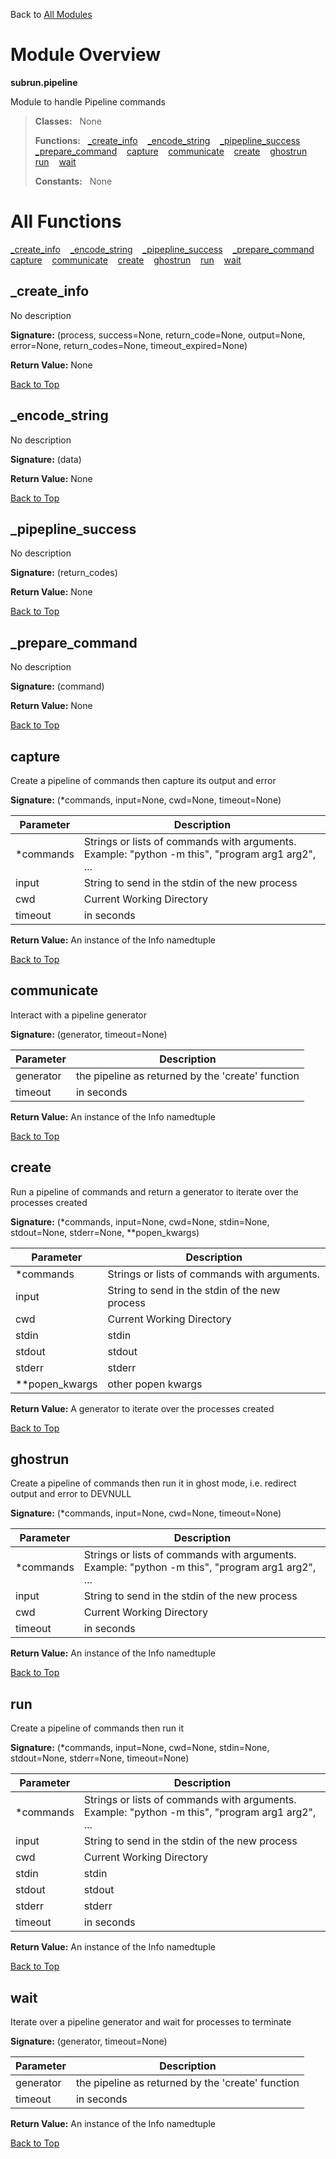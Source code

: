 Back to [All Modules](https://github.com/pyrustic/subrun/blob/master/docs/modules/README.md#readme)

# Module Overview

**subrun.pipeline**
 
Module to handle Pipeline commands

> **Classes:** &nbsp; None
>
> **Functions:** &nbsp; [\_create\_info](#_create_info) &nbsp;&nbsp; [\_encode\_string](#_encode_string) &nbsp;&nbsp; [\_pipepline\_success](#_pipepline_success) &nbsp;&nbsp; [\_prepare\_command](#_prepare_command) &nbsp;&nbsp; [capture](#capture) &nbsp;&nbsp; [communicate](#communicate) &nbsp;&nbsp; [create](#create) &nbsp;&nbsp; [ghostrun](#ghostrun) &nbsp;&nbsp; [run](#run) &nbsp;&nbsp; [wait](#wait)
>
> **Constants:** &nbsp; None

# All Functions
[\_create\_info](#_create_info) &nbsp;&nbsp; [\_encode\_string](#_encode_string) &nbsp;&nbsp; [\_pipepline\_success](#_pipepline_success) &nbsp;&nbsp; [\_prepare\_command](#_prepare_command) &nbsp;&nbsp; [capture](#capture) &nbsp;&nbsp; [communicate](#communicate) &nbsp;&nbsp; [create](#create) &nbsp;&nbsp; [ghostrun](#ghostrun) &nbsp;&nbsp; [run](#run) &nbsp;&nbsp; [wait](#wait)

## \_create\_info
No description



**Signature:** (process, success=None, return\_code=None, output=None, error=None, return\_codes=None, timeout\_expired=None)





**Return Value:** None

[Back to Top](#module-overview)


## \_encode\_string
No description



**Signature:** (data)





**Return Value:** None

[Back to Top](#module-overview)


## \_pipepline\_success
No description



**Signature:** (return\_codes)





**Return Value:** None

[Back to Top](#module-overview)


## \_prepare\_command
No description



**Signature:** (command)





**Return Value:** None

[Back to Top](#module-overview)


## capture
Create a pipeline of commands then capture its output and error




**Signature:** (\*commands, input=None, cwd=None, timeout=None)

|Parameter|Description|
|---|---|
|\*commands|Strings or lists of commands with arguments. Example: "python -m this", "program arg1 arg2", ...|
|input|String to send in the stdin of the new process|
|cwd|Current Working Directory|
|timeout|in seconds |





**Return Value:** An instance of the Info namedtuple

[Back to Top](#module-overview)


## communicate
Interact with a pipeline generator




**Signature:** (generator, timeout=None)

|Parameter|Description|
|---|---|
|generator|the pipeline as returned by the 'create' function|
|timeout|in seconds |





**Return Value:** An instance of the Info namedtuple

[Back to Top](#module-overview)


## create
Run a pipeline of commands and return a generator to iterate over the processes created




**Signature:** (\*commands, input=None, cwd=None, stdin=None, stdout=None, stderr=None, \*\*popen\_kwargs)

|Parameter|Description|
|---|---|
|\*commands|Strings or lists of commands with arguments.|
|input|String to send in the stdin of the new process|
|cwd|Current Working Directory|
|stdin|stdin|
|stdout|stdout|
|stderr|stderr|
|\*\*popen\_kwargs|other popen kwargs |





**Return Value:** A generator to iterate over the processes created

[Back to Top](#module-overview)


## ghostrun
Create a pipeline of commands then run it in ghost mode,
i.e. redirect output and error to DEVNULL




**Signature:** (\*commands, input=None, cwd=None, timeout=None)

|Parameter|Description|
|---|---|
|\*commands|Strings or lists of commands with arguments. Example: "python -m this", "program arg1 arg2", ...|
|input|String to send in the stdin of the new process|
|cwd|Current Working Directory|
|timeout|in seconds |





**Return Value:** An instance of the Info namedtuple

[Back to Top](#module-overview)


## run
Create a pipeline of commands then run it




**Signature:** (\*commands, input=None, cwd=None, stdin=None, stdout=None, stderr=None, timeout=None)

|Parameter|Description|
|---|---|
|\*commands|Strings or lists of commands with arguments. Example: "python -m this", "program arg1 arg2", ...|
|input|String to send in the stdin of the new process|
|cwd|Current Working Directory|
|stdin|stdin|
|stdout|stdout|
|stderr|stderr|
|timeout|in seconds |





**Return Value:** An instance of the Info namedtuple

[Back to Top](#module-overview)


## wait
Iterate over a pipeline generator and wait for processes to terminate




**Signature:** (generator, timeout=None)

|Parameter|Description|
|---|---|
|generator|the pipeline as returned by the 'create' function|
|timeout|in seconds |





**Return Value:** An instance of the Info namedtuple

[Back to Top](#module-overview)


